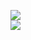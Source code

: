 [![](https://img.shields.io/badge/Made%20With-Github%20Spray-lightgrey.svg?style=for-the-badge&logo=github)](https://github.com/Annihil/github-spray#215)  
[![](https://i.imgur.com/2DrTn0Z.gif)](https://github.com/Annihil/github-spray)